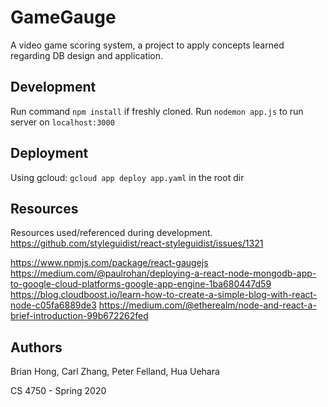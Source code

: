 # GameGauge

A video game scoring system, a project to apply concepts learned regarding DB design and application.

## Development

Run command `npm install` if freshly cloned.
Run `nodemon app.js` to run server on `localhost:3000`

## Deployment

Using gcloud: `gcloud app deploy app.yaml` in the root dir

## Resources

Resources used/referenced during development.
https://github.com/styleguidist/react-styleguidist/issues/1321

https://www.npmjs.com/package/react-gaugejs
https://medium.com/@paulrohan/deploying-a-react-node-mongodb-app-to-google-cloud-platforms-google-app-engine-1ba680447d59
https://blog.cloudboost.io/learn-how-to-create-a-simple-blog-with-react-node-c05fa6889de3
https://medium.com/@etherealm/node-and-react-a-brief-introduction-99b672262fed

## Authors

Brian Hong, Carl Zhang, Peter Felland, Hua Uehara

CS 4750 - Spring 2020

